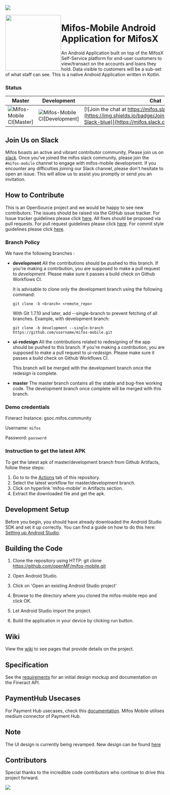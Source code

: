 <p>
  <img src="https://github.com/Vikashgathala/mifos-mobile/assets/12993867/0fd88221-24b4-4f6c-b589-45322a544a28" />
</p>

<img height='175' src="https://user-images.githubusercontent.com/37406965/51083189-d5dc3a80-173b-11e9-8ca0-28015e0893ac.png" align="left" hspace="1" vspace="1">

# Mifos-Mobile Android Application for MifosX

An Android Application built on top of the MifosX Self-Service platform for end-user customers to view/transact on the accounts and loans they hold. Data visible to customers will be a sub-set of what staff can see. This is a native Android Application written in Kotlin.

<!-- ## Notice -->
### Status

| Master | Development | Chat |
|------------|-----------------|-----------------|
| ![Mifos-Mobile CI[Master]](https://github.com/openMF/mifos-mobile/workflows/Workflow%20for%20master/development%20branches/badge.svg?branch=master) | ![Mifos-Mobile CI[Development]](https://github.com/openMF/mifos-mobile/workflows/Workflow%20for%20master/development%20branches/badge.svg?branch=development) |[![Join the chat at https://mifos.slack.com/](https://img.shields.io/badge/Join%20Our%20Community-Slack-blue)](https://mifos.slack.com/)|


## Join Us on Slack

Mifos boasts an active and vibrant contributor community, Please join us on [slack](https://join.slack.com/t/mifos/shared_invite/zt-2f4nr6tk3-ZJlHMi1lc0R19FFEHxdvng). Once you've joined the mifos slack community, please join the `#mifos-mobile` channel to engage with mifos-mobile development. If you encounter any difficulties joining our Slack channel, please don't hesitate to open an issue. This will allow us to assist you promptly or send you an invitation.



## How to Contribute

This is an OpenSource project and we would be happy to see new contributors. The issues should be raised via the GitHub issue tracker.
For Issue tracker guidelines please click <a href="https://github.com/openMF/mifos-mobile/blob/development/.github/ISSUE_TEMPLATE.md">here</a>. All fixes should be proposed via pull requests.
For pull request guidelines please click <a href="https://github.com/openMF/mifos-mobile/blob/development/CONTRIBUTING.md#pull-requests">here</a>. For commit style guidelines please click <a href="https://github.com/openMF/mifos-mobile/wiki/Commit-Style-Guide">here</a>.

### Branch Policy

We have the following branches :

* **development**
  All the contributions should be pushed to this branch. If you're making a contribution,
  you are supposed to make a pull request to _development_.
  Please make sure it passes a build check on Github Workflows CI.

  It is advisable to clone only the development branch using the following command:

  `git clone -b <branch> <remote_repo>`

  With Git 1.7.10 and later, add --single-branch to prevent fetching of all branches. Example, with development branch:

  `git clone -b development --single-branch https://github.com/username/mifos-mobile.git`

* **ui-redesign**
  All the contributions related to redesigning of the app should be pushed to this branch. If you're making a contribution,
  you are supposed to make a pull request to _ui-redesign_.
  Please make sure it passes a build check on Github Workflows CI.

  This branch will be merged with the development branch once the redesign is complete.

* **master**
  The master branch contains all the stable and bug-free working code. The development branch once complete will be merged with this branch.

### Demo credentials
Fineract Instance: gsoc.mifos.community

Username: `mifos`

Password: `password`

### Instruction to get the latest APK

To get the latest apk of master/development branch from Github Artifacts, follow these steps:
1. Go to to the [Actions](https://github.com/openMF/mifos-mobile/actions?query=workflow%3A%22Workflow+for+master%2Fdevelopment+branches%22+event%3Apush) tab of this repository.
2. Select the latest workflow for master/development branch.
3. Click on hyperlink 'mifos-mobile' in Artifacts section.
4. Extract the downloaded file and get the apk.

## Development Setup

Before you begin, you should have already downloaded the Android Studio SDK and set it up correctly. You can find a guide on how to do this here: [Setting up Android Studio](http://developer.android.com/sdk/installing/index.html?pkg=studio).

## Building the Code

1. Clone the repository using HTTP: git clone https://github.com/openMF/mifos-mobile.git

2. Open Android Studio.

3. Click on 'Open an existing Android Studio project'

4. Browse to the directory where you cloned the mifos-mobile repo and click OK.

5. Let Android Studio import the project.

6. Build the application in your device by clicking run button.

## Wiki

View the [wiki](https://github.com/openMF/self-service-app/wiki) to see pages that provide details on the project.

## Specification

See the [requirements](https://github.com/openMF/self-service-app/wiki/Design-&-Requirements) for an initial design mockup and documentation on the Fineract API.

## PaymentHub Usecases

For Payment Hub usecases, check this [documentation](https://mifos.gitbook.io/docs/payment-hub-ee/overview/payment-hub-apis). Mifos Mobile utilises medium connector of Payment Hub.

## Note

The UI design is currently being revamped. New design can be found [here](https://docs.google.com/presentation/d/1yFR19vGlKW-amxzGms8TgPzd1jWkrALPFcaC85EyYpw/edit#slide=id.g6c6ccd991d_0_42)

## Contributors

Special thanks to the incredible code contributors who continue to drive this project forward.

<a href="https://github.com/openMF/mifos-mobile/graphs/contributors">
  <img src="https://contrib.rocks/image?repo=openMF/mifos-mobile" />
</a>

